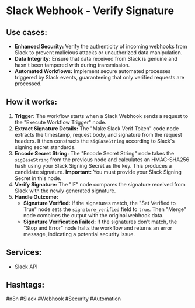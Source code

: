 # Slack Webhook - Verify Signature

## Use cases:
- **Enhanced Security:** Verify the authenticity of incoming webhooks from Slack to prevent malicious attacks or unauthorized data manipulation.
- **Data Integrity:** Ensure that data received from Slack is genuine and hasn't been tampered with during transmission.
- **Automated Workflows:** Implement secure automated processes triggered by Slack events, guaranteeing that only verified requests are processed.

## How it works:
1. **Trigger:** The workflow starts when a Slack Webhook sends a request to the "Execute Workflow Trigger" node.
2. **Extract Signature Details:** The "Make Slack Verif Token" code node extracts the timestamp, request body, and signature from the request headers. It then constructs the `sigBaseString` according to Slack's signing secret standards.
3. **Encode Secret String:** The "Encode Secret String" node takes the `sigBaseString` from the previous node and calculates an HMAC-SHA256 hash using your Slack Signing Secret as the key.  This produces a candidate signature.  **Important:** You must provide your Slack Signing Secret in this node.
4. **Verify Signature:** The "IF" node compares the signature received from Slack with the newly generated signature.
5. **Handle Outcome:**
   - **Signature Verified:** If the signatures match, the "Set Verified to True" node sets the `signature_verified` field to `true`. Then "Merge" node combines the output with the original webhook data.
   - **Signature Verification Failed:** If the signatures don't match, the "Stop and Error" node halts the workflow and returns an error message, indicating a potential security issue.

## Services:
- Slack API

## Hashtags:
#n8n #Slack #Webhook #Security #Automation
